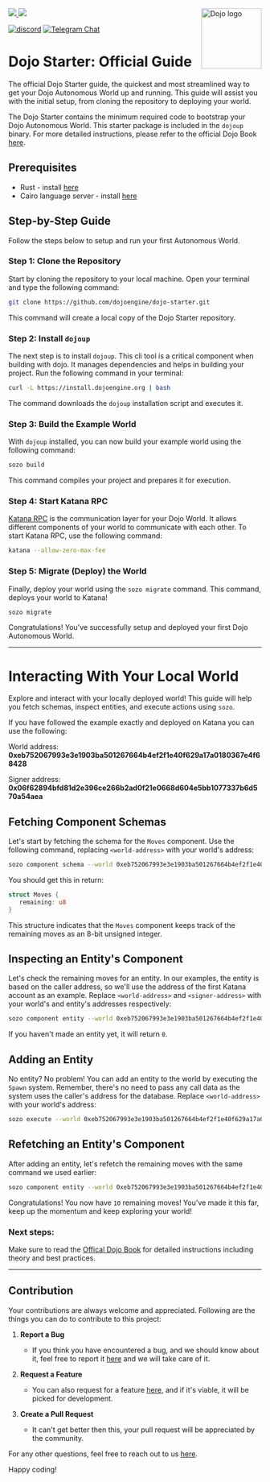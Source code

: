 <picture>
  <source media="(prefers-color-scheme: dark)" srcset="packages/game/contracts/.githubs/game/contracts/.github/mark-dark.svg">
  <img alt="Dojo logo" align="right" width="120" src="packages/game/contracts/.githubs/game/contracts/.github/mark-light.svg">
</picture>

<a href="https://twitter.com/dojostarknet">
<img src="https://img.shields.io/twitter/follow/dojostarknet?style=social"/>
</a>
<a href="https://github.com/dojoengine/dojo">
<img src="https://img.shields.io/github/stars/dojoengine/dojo?style=social"/>
</a>

[![discord](https://img.shields.io/badge/join-dojo-green?logo=discord&logoColor=white)](https://discord.gg/PwDa2mKhR4)
[![Telegram Chat][tg-badge]][tg-url]

[tg-badge]: https://img.shields.io/endpoint?color=neon&logo=telegram&label=chat&style=flat-square&url=https%3A%2F%2Ftg.sumanjay.workers.dev%2Fdojoengine
[tg-url]: https://t.me/dojoengine


# Dojo Starter: Official Guide

The official Dojo Starter guide, the quickest and most streamlined way to get your Dojo Autonomous World up and running. This guide will assist you with the initial setup, from cloning the repository to deploying your world.

The Dojo Starter contains the minimum required code to bootstrap your Dojo Autonomous World. This starter package is included in the `dojoup` binary. For more detailed instructions, please refer to the official Dojo Book [here](https://book.dojoengine.org/getting-started/installation.html).

## Prerequisites

- Rust - install [here](https://www.rust-lang.org/tools/install)
- Cairo language server - install [here](https://book.dojoengine.org/development/setup.html#3-setup-cairo-vscode-extension)

## Step-by-Step Guide

Follow the steps below to setup and run your first Autonomous World.

### Step 1: Clone the Repository

Start by cloning the repository to your local machine. Open your terminal and type the following command:

```bash
git clone https://github.com/dojoengine/dojo-starter.git
```

This command will create a local copy of the Dojo Starter repository.

### Step 2: Install `dojoup`

The next step is to install `dojoup`. This cli tool is a critical component when building with dojo. It manages dependencies and helps in building your project. Run the following command in your terminal:

```bash
curl -L https://install.dojoengine.org | bash
```

The command downloads the `dojoup` installation script and executes it.

### Step 3: Build the Example World

With `dojoup` installed, you can now build your example world using the following command:

```bash
sozo build
```

This command compiles your project and prepares it for execution.

### Step 4: Start Katana RPC

[Katana RPC](https://book.dojoengine.org/framework/katana/overview.html) is the communication layer for your Dojo World. It allows different components of your world to communicate with each other. To start Katana RPC, use the following command:

```bash
katana --allow-zero-max-fee
```

### Step 5: Migrate (Deploy) the World

Finally, deploy your world using the `sozo migrate` command. This command, deploys your world to Katana!

```bash
sozo migrate
```

Congratulations! You've successfully setup and deployed your first Dojo Autonomous World.

---

# Interacting With Your Local World

Explore and interact with your locally deployed world! This guide will help you fetch schemas, inspect entities, and execute actions using `sozo`.

If you have followed the example exactly and deployed on Katana you can use the following:

World address: **0xeb752067993e3e1903ba501267664b4ef2f1e40f629a17a0180367e4f68428**

Signer address: **0x06f62894bfd81d2e396ce266b2ad0f21e0668d604e5bb1077337b6d570a54aea**

## Fetching Component Schemas

Let's start by fetching the schema for the `Moves` component. Use the following command, replacing `<world-address>` with your world's address:

```bash
sozo component schema --world 0xeb752067993e3e1903ba501267664b4ef2f1e40f629a17a0180367e4f68428 Moves
```

You should get this in return:

```rust
struct Moves {
   remaining: u8
}
```
This structure indicates that the `Moves` component keeps track of the remaining moves as an 8-bit unsigned integer.

## Inspecting an Entity's Component

Let's check the remaining moves for an entity. In our examples, the entity is based on the caller address, so we'll use the address of the first Katana account as an example. Replace `<world-address>` and `<signer-address>` with your world's and entity's addresses respectively:

```bash
sozo component entity --world 0xeb752067993e3e1903ba501267664b4ef2f1e40f629a17a0180367e4f68428 Moves 0x06f62894bfd81d2e396ce266b2ad0f21e0668d604e5bb1077337b6d570a54aea
```

If you haven't made an entity yet, it will return `0`.

## Adding an Entity

No entity? No problem! You can add an entity to the world by executing the `Spawn` system. Remember, there's no need to pass any call data as the system uses the caller's address for the database. Replace `<world-address>` with your world's address:

```bash
sozo execute --world 0xeb752067993e3e1903ba501267664b4ef2f1e40f629a17a0180367e4f68428 Spawn
```

## Refetching an Entity's Component

After adding an entity, let's refetch the remaining moves with the same command we used earlier:

```bash
sozo component entity --world 0xeb752067993e3e1903ba501267664b4ef2f1e40f629a17a0180367e4f68428 Moves 0x06f62894bfd81d2e396ce266b2ad0f21e0668d604e5bb1077337b6d570a54aea
```

Congratulations! You now have `10` remaining moves! You've made it this far, keep up the momentum and keep exploring your world!


### Next steps:

Make sure to read the [Offical Dojo Book](https://book.dojoengine.org/index.html) for detailed instructions including theory and best practices.

---

## Contribution

Your contributions are always welcome and appreciated. Following are the things you can do to contribute to this project:

1. **Report a Bug**
    - If you think you have encountered a bug, and we should know about it, feel free to report it [here](https://github.com/dojoengine/dojo-starter/issues) and we will take care of it.

2. **Request a Feature**
    - You can also request for a feature [here](https://github.com/dojoengine/dojo-starter/issues), and if it's viable, it will be picked for development.

3. **Create a Pull Request**
    - It can't get better then this, your pull request will be appreciated by the community.

For any other questions, feel free to reach out to us [here](https://dojoengine.org/contact).

Happy coding!